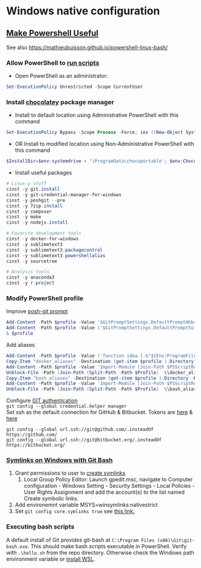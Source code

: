 # Windows native configuration

## [Make Powershell Useful](http://jbeckwith.com/2012/11/28/5-steps-to-a-better-windows-command-line/)  

See also https://mathieubuisson.github.io/powershell-linux-bash/

### Allow PowerShell to [run scripts](https://docs.microsoft.com/en-us/powershell/module/microsoft.powershell.security/set-executionpolicy?view=powershell-6)   

* Open PowerShell as an administrator:  

```Powershell
Set-ExecutionPolicy Unrestricted -Scope CurrentUser  
```

### Install [chocolatey](http://chocolatey.org/) package manager  

* Install to default location using Administrative PowerShell with this command

```powershell
Set-ExecutionPolicy Bypass -Scope Process -Force; iex ((New-Object System.Net.WebClient).DownloadString('https://chocolatey.org/install.ps1'))
```

* OR Install to modified location using Non-Administrative PowerShell with this command

```powershell
$InstallDir=$env:systemdrive + '\ProgramData\chocoportable'; $env:ChocolateyInstall="$InstallDir"; iex ((New-Object System.Net.WebClient).DownloadString('https://chocolatey.org/install.ps1'))
```

* Install useful packages  

```powershell
# Linux-y stuff  
cinst -y git.install  
cinst -y git-credential-manager-for-windows  
cinst -y poshgit --pre  
cinst -y 7zip.install  
cinst -y composer  
cinst -y make  
cinst -y nodejs.install  

# Favorite development tools  
cinst -y docker-for-windows  
cinst -y sublimetext3  
cinst -y sublimetext3.packagecontrol  
cinst -y sublimetext3.powershellalias  
cinst -y sourcetree  

# Analysis tools
cinst -y anaconda3  
cinst -y r.project  
```

### Modify PowerShell profile

Improve [posh-git prompt](https://github.com/dahlbyk/posh-git/wiki/Customizing-Your-PowerShell-Prompt)

```powershell
Add-Content -Path $profile -Value '$GitPromptSettings.DefaultPromptAbbreviateHomeDirectory = $true'
Add-Content -Path $profile -Value ('$GitPromptSettings.DefaultPromptSuffix =' + "'" + '`n$(">" * ($nestedPromptLevel + 1))' + "'")
& $profile
```  

Add aliases

```powershell
Add-Content -Path $profile -Value ('function idea { &"${Env:ProgramFiles}\JetBrains\IntelliJ IDEA64*\bin\idea.exe" $args }')
Copy-Item "docker_aliases" -Destination (get-item $profile ).Directory  -Recurse
Add-Content -Path $profile -Value 'Import-Module (Join-Path $PSScriptRoot  \\docker_aliases\docker_aliases.psm1)'
Unblock-File -Path (Join-Path (Split-Path -Path $Profile)  \\docker_aliases\docker_aliases.psm1)
Copy-Item "bash_aliases" -Destination (get-item $profile ).Directory -Recurse
Add-Content -Path $profile -Value 'Import-Module (Join-Path $PSScriptRoot \\bash_aliases\bash_aliases.psm1)'
Unblock-File -Path (Join-Path (Split-Path -Path $Profile)  \\bash_aliases\bash_aliases.psm1)
```

Configure [GIT authentication](https://github.com/Microsoft/Git-Credential-Manager-for-Windows)  
`git config --global credential.helper manager`  
Set ssh as the default connection for GitHub & Bitbucket. Tokens are [here](https://help.github.com/articles/creating-a-personal-access-token-for-the-command-line/) & [here](https://confluence.atlassian.com/bitbucketserver/personal-access-tokens-939515499.html)

```
git config --global url.ssh://git@github.com/.insteadOf https://github.com/  
git config --global url.ssh://git@bitbucket.org/.insteadOf https://bitbucket.org/  
```

### [Symlinks on Windows with Git Bash](https://www.joshkel.com/2018/01/18/symlinks-in-windows/)

1. Grant permissions to user to [create symlinks](https://github.com/git-for-windows/git/wiki/Symbolic-Links#allowing-non-administrators-to-create-symbolic-links)  
    1. Local Group Policy Editor: Launch gpedit.msc, navigate to Computer configuration - Windows Setting - Security Settings - Local Policies - User Rights Assignment and add the account(s) to the list named Create symbolic links.
1. Add environemnt variable MSYS=winsymlinks:nativestrict  
1. Set `git config core.symlinks true` see [this link.](https://stackoverflow.com/questions/32847697/windows-specific-git-configuration-settings-where-are-they-set/32849199#32849199)  

### Executing bash scripts
A default install of Git provides git-bash at `C:\Program Files (x86)\Git\git-bash.exe`. This should make bash scripts executable in 
PowerShell. Verify with `.\hello.sh` from the repo directory. Otherwise check the Windows path environment variable or
[install WSL](https://www.howtogeek.com/261591/how-to-create-and-run-bash-shell-scripts-on-windows-10/).  
